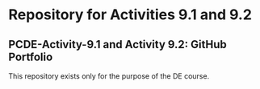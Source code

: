 # Repository for Activities 9.1 and 9.2

## PCDE-Activity-9.1 and Activity 9.2: GitHub Portfolio

This repository exists only for the purpose of the DE course. 
